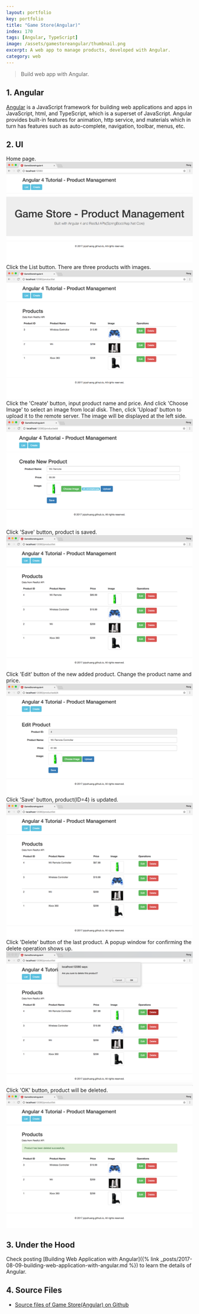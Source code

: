 ```yaml
---
layout: portfolio
key: portfolio
title: "Game Store(Angular)"
index: 170
tags: [Angular, TypeScript]
image: /assets/gamestoreangular/thumbnail.png
excerpt: A web app to manage products, developed with Angular.
category: web
---
```


> Build web app with Angular.

## 1. Angular
[Angular](https://angular.io/) is a JavaScript framework for building web applications and apps in JavaScript, html, and TypeScript, which is a superset of JavaScript. Angular provides built-in features for animation, http service, and materials which in turn has features such as auto-complete, navigation, toolbar, menus, etc.

## 2. UI
Home page.
![MIME Type](/public/pics/2017-08-09/homepage.png)
Click the List button. There are three products with images.
![MIME Type](/public/pics/2017-08-09/productlist.png)
Click the 'Create' button, input product name and price. And click 'Choose Image' to select an image from local disk. Then, click 'Upload' button to upload it to the remote server. The image will be displayed at the left side.
![MIME Type](/public/pics/2017-08-09/productadd.png)
Click 'Save' button, product is saved.
![MIME Type](/public/pics/2017-08-09/productlistafteradd.png)
Click 'Edit' button of the new added product. Change the product name and price.
![MIME Type](/public/pics/2017-08-09/productedit.png)
Click 'Save' button, product(ID=4) is updated.
![MIME Type](/public/pics/2017-08-09/productlistafteredit.png)
Click 'Delete' button of the last product. A popup window for confirming the delete operation shows up.
![MIME Type](/public/pics/2017-08-09/deleteconfirm.png)
Click 'OK' button, product will be deleted.
![MIME Type](/public/pics/2017-08-09/productlistafterdel.png)

## 3. Under the Hood
Check posting [Building Web Application with Angular]({% link _posts/2017-08-09-building-web-application-with-angular.md %}) to learn the details of Angular.

## 4. Source Files
* [Source files of Game Store(Angular) on Github](https://github.com/jojozhuang/Tutorials/tree/master/GameStoreAngular)
